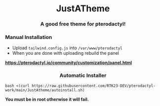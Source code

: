 <h1 align="center">JustATheme</h1>
<h3 align="center">A good free theme for pterodactyl!</h3>

<h3 align="left">Manual Installation</h3>

- Upload `tailwind.config.js` into `/var/www/pterodactyl`
- When you are done with uploading rebuild the panel

**https://pterodactyl.io/community/customization/panel.html**




<h3 align="center">Automatic Installer</h3>

`bash <(curl https://raw.githubusercontent.com/RTK23-DEV/pterodactyl-work/main/JustAtheme/autoinstall.sh)`


**You must be in root otherwise it will fail.**
